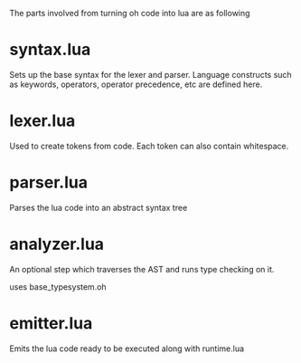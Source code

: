 The parts involved from turning oh code into lua are as following

# syntax.lua
Sets up the base syntax for the lexer and parser. Language constructs such as keywords, operators, operator precedence, etc are defined here.

# lexer.lua
Used to create tokens from code. Each token can also contain whitespace.

# parser.lua 
Parses the lua code into an abstract syntax tree

# analyzer.lua
An optional step which traverses the AST and runs type checking on it.

uses base_typesystem.oh

# emitter.lua
Emits the lua code ready to be executed along with runtime.lua
